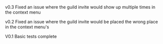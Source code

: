 v0.3
Fixed an issue where the guild invite would show up multiple times in the context menu

v0.2
Fixed an issue where the guild invite would be placed the wrong place in the context menu's

V0.1
Basic tests complete